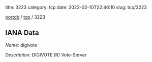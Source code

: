 title: 3223
category: tcp
date: 2022-02-10T22:46:10
slug: tcp/3223

[portdb](/) / [tcp](/category/tcp.html) / 3223


## IANA Data

_Name:_ digivote

_Description:_ DIGIVOTE (R) Vote-Server

